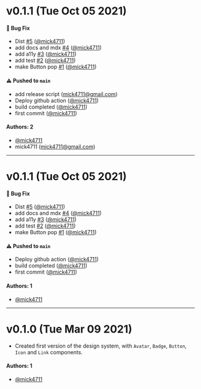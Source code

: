 # v0.1.1 (Tue Oct 05 2021)

#### 🐛 Bug Fix

- Dist [#5](https://github.com/mick4711/learnstorybook-design-system/pull/5) ([@mick4711](https://github.com/mick4711))
- add docs and mdx [#4](https://github.com/mick4711/learnstorybook-design-system/pull/4) ([@mick4711](https://github.com/mick4711))
- add a11y [#3](https://github.com/mick4711/learnstorybook-design-system/pull/3) ([@mick4711](https://github.com/mick4711))
- add test [#2](https://github.com/mick4711/learnstorybook-design-system/pull/2) ([@mick4711](https://github.com/mick4711))
- make Button pop [#1](https://github.com/mick4711/learnstorybook-design-system/pull/1) ([@mick4711](https://github.com/mick4711))

#### ⚠️ Pushed to `main`

- add release script (mick4711@gmail.com)
- Deploy github action ([@mick4711](https://github.com/mick4711))
- build completed ([@mick4711](https://github.com/mick4711))
- first commit ([@mick4711](https://github.com/mick4711))

#### Authors: 2

- [@mick4711](https://github.com/mick4711)
- mick4711 (mick4711@gmail.com)

---

# v0.1.1 (Tue Oct 05 2021)

#### 🐛 Bug Fix

- Dist [#5](https://github.com/mick4711/learnstorybook-design-system/pull/5) ([@mick4711](https://github.com/mick4711))
- add docs and mdx [#4](https://github.com/mick4711/learnstorybook-design-system/pull/4) ([@mick4711](https://github.com/mick4711))
- add a11y [#3](https://github.com/mick4711/learnstorybook-design-system/pull/3) ([@mick4711](https://github.com/mick4711))
- add test [#2](https://github.com/mick4711/learnstorybook-design-system/pull/2) ([@mick4711](https://github.com/mick4711))
- make Button pop [#1](https://github.com/mick4711/learnstorybook-design-system/pull/1) ([@mick4711](https://github.com/mick4711))

#### ⚠️ Pushed to `main`

- Deploy github action ([@mick4711](https://github.com/mick4711))
- build completed ([@mick4711](https://github.com/mick4711))
- first commit ([@mick4711](https://github.com/mick4711))

#### Authors: 1

- [@mick4711](https://github.com/mick4711)

---

# v0.1.0 (Tue Mar 09 2021)

- Created first version of the design system, with `Avatar`, `Badge`, `Button`, `Icon` and `Link` components.

#### Authors: 1

- [@mick4711](https://github.com/mick4711)
